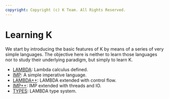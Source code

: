 ```yaml
---
copyright: Copyright (c) K Team. All Rights Reserved.
---
```


# Learning K

We start by introducing the basic features of K by means of a series
of very simple languages.  The objective here is neither to learn those
languages nor to study their underlying paradigm, but simply to learn K.

-   [LAMBDA](1_lambda/README.md): Lambda calculus defined.
-   [IMP](2_imp/README.md): A simple imperative language.
-   [LAMBDA++](3_lambda++/README.md): LAMBDA extended with control flow.
-   [IMP++](4_imp++/README.md): IMP extended with threads and IO.
-   [TYPES](5_types/README.md): LAMBDA type system.
